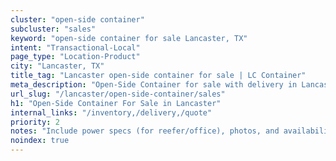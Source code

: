 ```yaml
---
cluster: "open-side container"
subcluster: "sales"
keyword: "open-side container for sale Lancaster, TX"
intent: "Transactional-Local"
page_type: "Location-Product"
city: "Lancaster, TX"
title_tag: "Lancaster open-side container for sale | LC Container"
meta_description: "Open-Side Container for sale with delivery in Lancaster, TX. LC Container — local Since 2003. Get pricing today."
url_slug: "/lancaster/open-side-container/sales"
h1: "Open-Side Container For Sale in Lancaster"
internal_links: "/inventory,/delivery,/quote"
priority: 2
notes: "Include power specs (for reefer/office), photos, and availability."
noindex: true
---
```


<!-- TODO: Add unique city/inventory copy, images, and internal links here. -->
